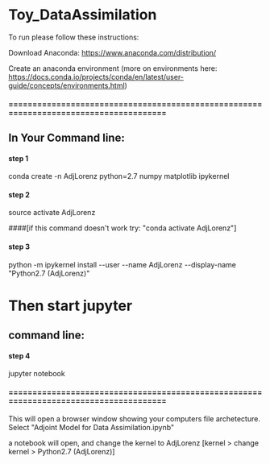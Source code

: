 # Toy_DataAssimilation



To run please follow these instructions: 


Download Anaconda: 
https://www.anaconda.com/distribution/

Create an anaconda environment (more on environments here: https://docs.conda.io/projects/conda/en/latest/user-guide/concepts/environments.html) 





#### ======================================================================================

## In Your Command line: 

#### step 1
conda create -n AdjLorenz python=2.7 numpy matplotlib ipykernel

#### step 2 

source activate AdjLorenz    

####[if this command doesn't work try: "conda activate AdjLorenz"]

#### step 3 
python -m ipykernel install --user --name AdjLorenz --display-name "Python2.7 (AdjLorenz)"


# Then start jupyter

## command line: 
#### step 4
jupyter notebook 

#### ======================================================================================

This will open a browser window showing your computers file archetecture. Select "Adjoint Model for Data Assimilation.ipynb"

a notebook will open, and change the kernel to AdjLorenz [kernel > change kernel > Python2.7 (AdjLorenz)]
